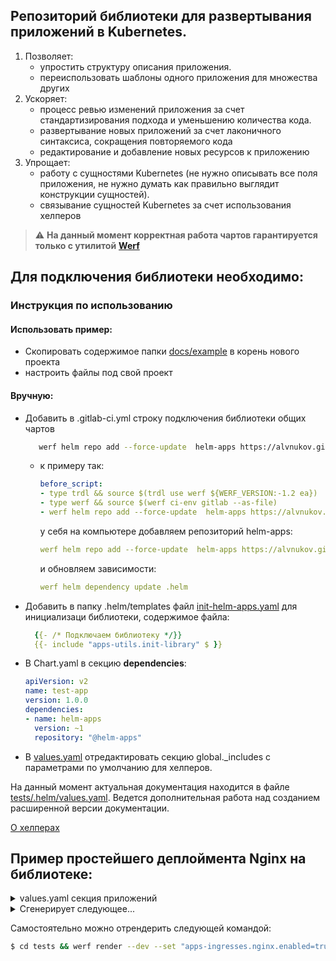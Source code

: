 ## Репозиторий библиотеки для развертывания приложений в Kubernetes.
1. Позволяет:
   *  упростить структуру описания приложения.
   *  переиспользовать шаблоны одного приложения для множества других
2. Ускоряет:
   * процесс ревью изменений приложения за счет стандартизирования подхода и уменьшению количества кода.
   * развертывание новых приложений за счет лаконичного синтаксиса, сокращения повторяемого кода
   * редактирование и добавление новых ресурсов к приложению
3. Упрощает:
   * работу с сущностями Kubernetes (не нужно описывать все поля приложения, не нужно думать как правильно выглядит конструкции сущностей).
   * связывание сущностей Kubernetes за счет использования хелперов

>  :warning: **На данный момент корректная работа чартов гарантируется только с утилитой** [**Werf**](https://werf.io)

## Для подключения библиотеки необходимо:
### Инструкция по использованию
#### Использовать пример:
* Скопировать содержимое папки [docs/example](/docs/example) в корень нового проекта
* настроить файлы под свой проект
#### Вручную:
* Добавить в .gitlab-ci.yml строку подключения библиотеки общих чартов
  ```bash
     werf helm repo add --force-update  helm-apps https://alvnukov.github.io/helm-apps
  ```
  + к примеру так:
    ```yaml
    before_script:
    - type trdl && source $(trdl use werf ${WERF_VERSION:-1.2 ea})
    - type werf && source $(werf ci-env gitlab --as-file)
    - werf helm repo add --force-update  helm-apps https://alvnukov.github.io/helm-apps
    ```
    у себя на компьютере добавляем репозиторий helm-apps:
    ```yaml
    werf helm repo add --force-update  helm-apps https://alvnukov.github.io/helm-apps
    ```
    и обновляем зависимости:
    ```yaml
    werf helm dependency update .helm
    ```
* Добавить в папку .helm/templates файл [init-helm-apps.yaml](tests/.helm/templates/init-helm-apps.yaml) для инициализаци библиотеки, содержимое файла:
  ```yaml
    {{- /* Подключаем библиотеку */}}
    {{- include "apps-utils.init-library" $ }}
  ```
* В Chart.yaml в секцию **dependencies**:
  ```yaml
  apiVersion: v2
  name: test-app
  version: 1.0.0
  dependencies:
  - name: helm-apps
    version: ~1
    repository: "@helm-apps"
  ```
* В [values.yaml](docs/example/.helm/values.yaml) отредактировать секцию global._includes с параметрами по умолчанию для хелперов.

На данный момент актуальная документация находится в файле  [tests/.helm/values.yaml](tests/.helm/values.yaml). Ведется дополнительная работа над созданием расширенной версии документации.

[О хелперах]( docs/usage.md)

## Пример простейшего деплоймента Nginx на библиотеке:
<details>
<summary>values.yaml секция приложений</summary>

```yaml
global:
  ci_url: example.com
# ...
apps-stateless:
  # Приложение из примера в документации
  nginx:
    _include: ["apps-stateless-defaultApp"]
    replicas: 1
    containers:
      nginx:
        image:
          name: nginx
        ports: |
          - name: http
            containerPort: 80
        configFiles:
          default.conf:
            mountPath: /etc/nginx/templates/default.conf.template
            content: |
              server {
                listen         80 default_server;
                listen         [::]:80 default_server;
                server_name    {{ $.Values.global.ci_url }} {{ $.Values.global.ci_url }};
                root           /var/www/{{ $.Values.global.ci_url }};
                index          index.html;
                try_files $uri /index.html;
                location / {
                  proxy_set_header Authorization "Bearer ${SECRET_TOKEN}";
                  proxy_pass_header Authorization;
                  proxy_pass https://backend:3000;
                }
              }
        secretEnvVars:
          SECRET_TOKEN: "!!!secret-token-for-backend!!!"
    service:
      enabled: true
      ports: |
        - name: http
          port: 80

apps-ingresses:
  nginx:
    _include: ["apps-ingresses-defaultIngress"]
    host:  '{{ $.Values.global.ci_url }}'
    paths: |
      - path: /
        pathType: Prefix
        backend:
          service:
            name: nginx
            port:
              number: 80
    tls:
      enabled: true
```
</details>
<details>
<summary>Сгенерирует следующее...</summary>

```yaml
# Helm Apps Library: apps-stateless.nginx.podDisruptionBudget
apiVersion: policy/v1beta1
kind: PodDisruptionBudget
metadata:
  name: "nginx"
  labels:
    app: "nginx"
    chart: "tests"
    repo: ""
  annotations:
    project.werf.io/env: ""
    project.werf.io/name: test
    werf.io/version: v1.2.162
spec:
  selector:
    matchLabels:
      app: "nginx"
  maxUnavailable: "15%"
---
# Helm Apps Library: apps-stateless.nginx.containers.nginx.secretEnvVars
apiVersion: v1
kind: Secret
metadata:
  name: "envs-containers-nginx-nginx"
  labels:
    app: "nginx"
    chart: "tests"
    repo: ""
  annotations:
    project.werf.io/env: ""
    project.werf.io/name: test
    werf.io/version: v1.2.162
type: Opaque
data:
  "SECRET_TOKEN": "ISEhc2VjcmV0LXRva2VuLWZvci1iYWNrZW5kISEh"
---
# Helm Apps Library: apps-stateless.nginx.containers.nginx.configFiles.default.conf
apiVersion: v1
kind: ConfigMap
metadata:
  name: "config-containers-nginx-nginx-default-conf"
  labels:
    app: "nginx"
    chart: "tests"
    repo: ""
  annotations:
    project.werf.io/env: ""
    project.werf.io/name: test
    werf.io/version: v1.2.162
data:
  "default.conf": |
    server {
      listen         80 default_server;
      listen         [::]:80 default_server;
      server_name    example.com example.com;
      root           /var/www/example.com;
      index          index.html;
      try_files $uri /index.html;
      location / {
        proxy_set_header Authorization "Bearer ${SECRET_TOKEN}";
        proxy_pass_header Authorization;
        proxy_pass https://backend:3000;
      }
    }
---
# Helm Apps Library: apps-stateless.nginx.service
apiVersion: v1
kind: Service
metadata:
  name: "nginx"
  labels:
    app: "nginx"
    chart: "tests"
    repo: ""
  annotations:
    project.werf.io/env: ""
    project.werf.io/name: test
    werf.io/version: v1.2.162
spec:
  selector:
    app: "nginx"
  ports:
    - name: http
      port: 80
---
# Source: tests/templates/init-flant-apps-library.yaml
# Helm Apps Library: apps-stateless.nginx
apiVersion: apps/v1
kind: Deployment
metadata:
  name: "nginx"
  annotations:
    checksum/config: "19812d5210967fd69097dc991263af171c4071ebb455357bd49be2a0ca05acdd"
    project.werf.io/env: ""
    project.werf.io/name: test
    werf.io/version: v1.2.162
  labels:
    app: "nginx"
    chart: "tests"
    repo: ""
spec:
  strategy:
    rollingUpdate:
      maxSurge: 20%
      maxUnavailable: 50%
    type: RollingUpdate
  template:
    metadata:
      name: "nginx"
      annotations:
        checksum/config: "19812d5210967fd69097dc991263af171c4071ebb455357bd49be2a0ca05acdd"
      labels:
        app: "nginx"
        chart: "tests"
        repo: ""
    spec:
      containers:
        - name: "nginx"
          image: REPO:TAG
          envFrom:
            - secretRef:
                name: "envs-containers-nginx-nginx"
          resources:
          volumeMounts:
            - name: "config-containers-nginx-nginx-default-conf"
              subPath: "default.conf"
              mountPath: "/etc/nginx/templates/default.conf.template"
          ports:
            - name: http
              containerPort: 80
      imagePullSecrets:
        - name: registrysecret
      volumes:
        - name: "config-containers-nginx-nginx-default-conf"
          configMap:
            name: "config-containers-nginx-nginx-default-conf"
  selector:
    matchLabels:
      app: "nginx"
  revisionHistoryLimit: 3
  replicas: 1
---
# Source: tests/templates/init-flant-apps-library.yaml
# Helm Apps Library: apps-ingresses.nginx
apiVersion: networking.k8s.io/v1
kind: Ingress
metadata:
  name: "nginx"
  annotations:
    kubernetes.io/ingress.class: "nginx"
    project.werf.io/env: ""
    project.werf.io/name: test
    werf.io/version: v1.2.162
  labels:
    app: "nginx"
    chart: "tests"
    repo: ""
spec:
  tls:
    - secretName: nginx
  rules:
    - host: "example.com"
      http:
        paths:
          - path: /
            pathType: Prefix
            backend:
              service:
                name: nginx
                port:
                  number: 80
---
# Helm Apps Library: apps-ingresses.nginx.tls
apiVersion: cert-manager.io/v1
kind: Certificate
metadata:
  name: nginx
  annotations:
    project.werf.io/env: ""
    project.werf.io/name: test
    werf.io/version: v1.2.162
spec:
  secretName: nginx
  issuerRef:
    kind: ClusterIssuer
    name: letsencrypt
  dnsNames:
    - "example.com"
---
# Helm Apps Library: apps-stateless.nginx.verticalPodAutoscaler
apiVersion: autoscaling.k8s.io/v1
kind: VerticalPodAutoscaler
metadata:
  name: "nginx"
  labels:
    app: "nginx"
    chart: "tests"
    repo: ""
  annotations:
    project.werf.io/env: ""
    project.werf.io/name: test
    werf.io/version: v1.2.162
spec:
  targetRef:
    apiVersion: "apps/v1"
    kind: Deployment
    name: "nginx"
  updatePolicy:
    updateMode: "Off"
  resourcePolicy: {}
```
</details>

Самостоятельно можно отрендерить следующей командой:

```bash
$ cd tests && werf render --dev --set "apps-ingresses.nginx.enabled=true" --set "apps-stateless.nginx.enabled=true"
```
